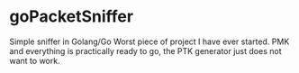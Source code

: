 # goPacketSniffer
Simple sniffer in Golang/Go
Worst piece of project I have ever started.
PMK and everything is practically ready to go, the PTK generator just does not want to work.
